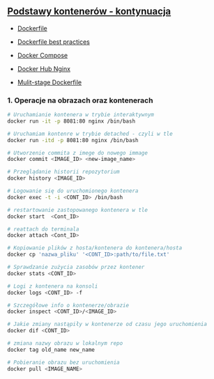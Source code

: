 
## [Podstawy kontenerów - kontynuacja](https://szkolachmury.pl/kubernetes/tydzien-3-podstawy-kontenerow-2/)

* [Dockerfile](https://docs.docker.com/engine/reference/builder)

* [Dockerfile best practices](https://docs.docker.com/develop/develop-images/dockerfile_best-practices)

* [Docker Compose](https://docs.docker.com/compose)

* [Docker Hub Nginx](https://hub.docker.com/_/nginx)

* [Mulit-stage Dockerfile](https://docs.docker.com/develop/develop-images/multistage-build)

### 1. Operacje na obrazach oraz kontenerach

```bash
# Uruchamianie kontenera w trybie interaktywnym
docker run -it -p 8081:80 nginx /bin/bash

# Uruchamiam kontenre w trybie detached - czyli w tle
docker run -itd -p 8081:80 nginx /bin/bash

# Utworzenie commita z imege do nowego immage
docker commit <IMAGE_ID> <new-image_name>

# Przeglądanie historii repozytorium
docker history <IMAGE_ID>

# Logowanie się do uruchomionego kontenera
docker exec -t -i <CONT_ID> /bin/bash

# restartowanie zastopowanego kontenera w tle
docker start  <Cont_ID>

# reattach do terminala
docker attach <Cont_ID> 

# Kopiowanie plików z hosta/kontenera do kontenera/hosta
docker cp 'nazwa_pliku' '<CONT_ID>:path/to/file.txt'

# Sprawdzanie zużycia zasobów przez kontener
docker stats <CONT_ID>

# Logi z kontenera na konsoli
docker logs <CONT_ID> -f

# Szczegółowe info o kontenerze/obrazie
docker inspect <CONT_ID>/<IMAGE_ID>

# Jakie zmiany nastąpiły w kontenerze od czasu jego uruchomienia
docker dif <CONT_ID>

# zmiana nazwy obrazu w lokalnym repo
docker tag old_name new_name

# Pobieranie obrazu bez uruchomienia
docker pull <IMAGE_NAME>
```